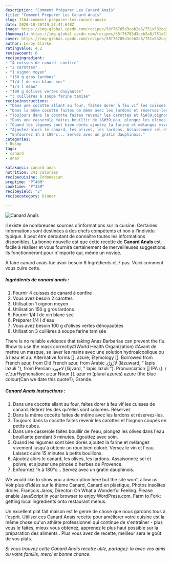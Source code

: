 ```yaml
---
description: "Comment Préparer Les Canard Anaïs"
title: "Comment Préparer Les Canard Anaïs"
slug: 1164-comment-preparer-les-canard-anais
date: 2020-10-26T19:37:47.648Z
image: https://img-global.cpcdn.com/recipes/58f76785d3ceb2a8/751x532cq70/canard-anais-photo-principale-de-la-recette.jpg
thumbnail: https://img-global.cpcdn.com/recipes/58f76785d3ceb2a8/751x532cq70/canard-anais-photo-principale-de-la-recette.jpg
cover: https://img-global.cpcdn.com/recipes/58f76785d3ceb2a8/751x532cq70/canard-anais-photo-principale-de-la-recette.jpg
author: Leroy Clarke
ratingvalue: 4.2
reviewcount: 6
recipeingredient:
- "4 cuisses de canard  confire"
- "2 carottes"
- "1 oignon moyen"
- "150 g gros lardons"
- "1/4 l de vin blanc sec"
- "1/4 l deau"
- "100 g dolives vertes dnoyautes"
- "3 cuillères à soupe farine tamise"
recipeinstructions:
- "Dans une cocotte allant au four, faites dorer à feu vif les cuisses de canard. Retirez les dès qu&#39;elles sont colorées. Réservez"
- "Dans la même cocotte faites de même avec les lardons et réservez-les."
- "Toujours dans la cocotte faites revenir les carottes et l&#39;oignon coupés en petits cubes."
- "Dans une casserole faites bouillir de l&#39;eau, plongez les olives dans l&#39;eau bouillante pendant 5 minutes. Égouttez avec soin."
- "Quand les légumes sont bien dorés ajoutez la farine et mélangez vivement jusqu&#39;à obtenir un roux bien coloré. Versez le vin et l&#39;eau. Laissez cuire 15 minutes à petits bouillons."
- "Ajoutez alors le canard, les olives, les lardons. Assaisonnez sel et poivre, et ajouter une pincée d&#39;herbes de Provence."
- "Enfournez 1h à 180°c... Servez avec un gratin dauphinois."
categories:
- Resep
tags:
- canard
- anas

katakunci: canard anas 
nutrition: 241 calories
recipecuisine: Indonesian
preptime: "PT40M"
cooktime: "PT33M"
recipeyield: "2"
recipecategory: Dinner

---
```



![Canard Anaïs](https://img-global.cpcdn.com/recipes/58f76785d3ceb2a8/751x532cq70/canard-anais-photo-principale-de-la-recette.jpg)

Il existe de nombreuses sources d'informations sur la cuisine. Certaines informations sont destinées à des chefs compétents et non à l'individu typique. Il peut être déroutant de connaître toutes les informations disponibles. La bonne nouvelle est que cette recette de <strong> Canard Anaïs </strong> est facile à réaliser et vous fournira certainement de merveilleuses suggestions. Ils fonctionneront pour n'importe qui, même un novice.

<!--inarticleads1-->

À faire canard anaïs tue avoir besoin 8 Ingrédients et 7 pas. Voici comment vous cuire cette.

##### Ingrédients de canard anaïs :

1. Fournir 4 cuisses de canard à confire
1. Vous avez besoin 2 carottes
1. Utilisation 1 oignon moyen
1. Utilisation 150 g gros lardons
1. Fournir 1/4 l de vin blanc sec
1. Préparer 1/4 l d&#39;eau
1. Vous avez besoin 100 g d&#39;olives vertes dénoyautées
1. Utilisation 3 cuillères à soupe farine tamisée


There is no reliable evidence that taking Anas Barbariae can prevent the flu. #how to use the mask correctly#(World Health Organization) #Avant de mettre un masque, se laver les mains avec une solution hydroalcoolique ou à l&#39;eau et au. Alternative forms []. azure; Etymology []. Borrowed from French azur, from Old French azur, from Arabic لَازُوَرْد‎ (lāzuward, &#34; lapis lazuli &#34;), from Persian لاجورد‎ (lâjvard, &#34; lapis lazuli &#34;). Pronunciation [] IPA (): /ɐ.ˈzuɾHyphenation: a‧zur Noun []. azur m (plural azures) azure (the blue colour(Can we date this quote?), Grande. 

<!--inarticleads2-->

##### Canard Anaïs instructions :

1. Dans une cocotte allant au four, faites dorer à feu vif les cuisses de canard. Retirez les dès qu&#39;elles sont colorées. Réservez
1. Dans la même cocotte faites de même avec les lardons et réservez-les.
1. Toujours dans la cocotte faites revenir les carottes et l&#39;oignon coupés en petits cubes.
1. Dans une casserole faites bouillir de l&#39;eau, plongez les olives dans l&#39;eau bouillante pendant 5 minutes. Égouttez avec soin.
1. Quand les légumes sont bien dorés ajoutez la farine et mélangez vivement jusqu&#39;à obtenir un roux bien coloré. Versez le vin et l&#39;eau. Laissez cuire 15 minutes à petits bouillons.
1. Ajoutez alors le canard, les olives, les lardons. Assaisonnez sel et poivre, et ajouter une pincée d&#39;herbes de Provence.
1. Enfournez 1h à 180°c... Servez avec un gratin dauphinois.


We would like to show you a description here but the site won&#39;t allow us. Voir plus d&#39;idées sur le thème Canard, Canard en plastique, Photos insolites droles. François Jaros, Director: Oh What a Wonderful Feeling. Please enable JavaScript in your browser to enjoy WordPress.com. Farm to Fork: getting local ingredients onto restaurant menus. 

<!--inarticleads1-->

<p>
Un excellent plat fait maison est le genre de chose que nous gardons tous à l'esprit. Utiliser ces Canard Anaïs recette pour améliorer votre cuisine est la même chose qu'un athlète professionnel qui continue de s'entraîner - plus vous le faites, mieux vous obtenez, apprenez le plus haut possible sur la préparation des aliments . Plus vous avez de recette, meilleur sera le goût de vos plats.
</p>

<p>
<i>Si vous trouvez cette Canard Anaïs recette utile, partagez-la avec vos amis ou votre famille, merci et bonne chance.</i>
</p>

